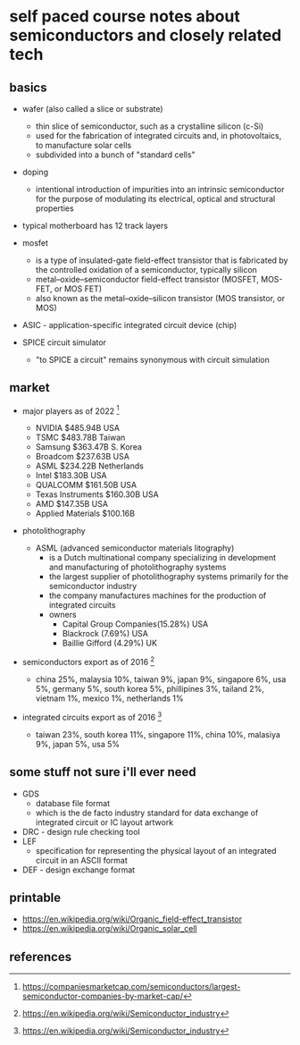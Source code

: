 # self paced course notes about semiconductors and closely related tech

## basics

- wafer (also called a slice or substrate)
  - thin slice of semiconductor, such as a crystalline silicon (c-Si)
  - used for the fabrication of integrated circuits and, in photovoltaics, to manufacture solar cells
  - subdivided into a bunch of "standard cells"

- doping
  - intentional introduction of impurities into an intrinsic semiconductor 
    for the purpose of modulating its electrical, optical and structural properties

- typical motherboard has 12 track layers

- mosfet
  - is a type of insulated-gate field-effect transistor that is fabricated by the controlled 
    oxidation of a semiconductor, typically silicon
  - metal–oxide–semiconductor field-effect transistor (MOSFET, MOS-FET, or MOS FET)
  - also known as the metal–oxide–silicon transistor (MOS transistor, or MOS)

- ASIC - application-specific integrated circuit device (chip)

- SPICE circuit simulator
  - "to SPICE a circuit" remains synonymous with circuit simulation


## market 

- major players as of 2022 [^5]
  -	NVIDIA $485.94B USA
  -	TSMC $483.78B	Taiwan
  -	Samsung $363.47B	S. Korea
  -	Broadcom $237.63B	USA
  -	ASML $234.22B	Netherlands
  -	Intel $183.30B USA
  -	QUALCOMM $161.50B USA
  -	Texas Instruments $160.30B USA
  -	AMD $147.35B USA
  - Applied Materials $100.16B

- photolithography
  - ASML (advanced semiconductor materials litography)
    - is a Dutch multinational company specializing in development and manufacturing of photolithography systems
    - the largest supplier of photolithography systems primarily for the semiconductor industry
    - the company manufactures machines for the production of integrated circuits
    - owners
      - Capital Group Companies(15.28%) USA
      - Blackrock (7.69%) USA
      - Baillie Gifford (4.29%) UK

- semiconductors export as of 2016 [^4]
  - china 25%, malaysia 10%, taiwan 9%, japan 9%, singapore 6%, usa 5%, germany 5%,
    south korea 5%, phillipines 3%, tailand 2%, vietnam 1%, mexico 1%, netherlands 1%

- integrated circuits export as of 2016 [^4]
  - taiwan 23%, south korea 11%, singapore 11%, china 10%, malasiya 9%, japan 5%, usa 5%


## some stuff not sure i'll ever need

- GDS
  - database file format 
  - which is the de facto industry standard for data exchange of integrated circuit 
    or IC layout artwork
- DRC - design rule checking tool
- LEF 
  - specification for representing the physical layout of an integrated circuit 
    in an ASCII format
- DEF - design exchange format


## printable

- https://en.wikipedia.org/wiki/Organic_field-effect_transistor
- https://en.wikipedia.org/wiki/Organic_solar_cell


## references

[^2]: https://anysilicon.com/semiconductor-supply-chain-overview/
[^3]: https://www.sciencedirect.com/topics/materials-science/silicon-wafer
[^4]: https://en.wikipedia.org/wiki/Semiconductor_industry
[^5]: https://companiesmarketcap.com/semiconductors/largest-semiconductor-companies-by-market-cap/

